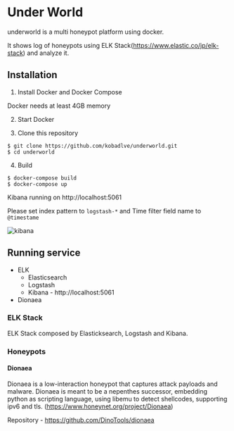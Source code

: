 # Under World 

underworld is a multi honeypot platform using docker.

It shows log of honeypots using ELK Stack(https://www.elastic.co/jp/elk-stack) and analyze it.

## Installation

1. Install Docker and Docker Compose

Docker needs at least 4GB memory

2. Start Docker

3. Clone this repository
```
$ git clone https://github.com/kobadlve/underworld.git
$ cd underworld
```

4. Build
```
$ docker-compose build
$ docker-compose up
```

Kibana running on http://localhost:5061

Please set index pattern to `logstash-*` and Time filter field name to `@timestame`

![kibana](https://github.com/kobadlve/underworld/blob/master/kibana.png)

## Running service

* ELK
  * Elasticsearch
  * Logstash
  * Kibana - http://localhost:5061
* Dionaea

### ELK Stack

ELK Stack composed by Elasticksearch, Logstash and Kibana.

### Honeypots

#### Dionaea

Dionaea is a low-interaction honeypot that captures attack payloads and malware. 
Dionaea is meant to be a nepenthes successor, embedding python as scripting language, using libemu to detect shellcodes, supporting ipv6 and tls. (https://www.honeynet.org/project/Dionaea)

Repository - https://github.com/DinoTools/dionaea

